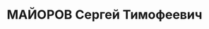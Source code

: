 ---
title: МАЙОРОВ Сергей Тимофеевич
description: 'Род. в 1903, г. Курган, русский. Проживал: г. Красноярск. Начальник
  инструментального цеха ПВРЗ.

  Арестован 10.09.1936. Обв. по ст. 58-7, 58-8, 58-11УК РСФСР. Приговор: ВК ВС СССР,
  21.04.1937 – 8 лет ИТЛ и 5 лет лишения политических прав с конфискацией личного
  имущества. Отбывал срок в Мариинской тюрьме, с 17.07.1939 в Норильлаге. В 1943 срок
  снижен на 1 год. Освобожден 09.09.1943. Сослан 08.09.1951 ОСО МГБ СССР на поселение
  в КК.

  Реабилитирован ВК ВС СССР 18.08.1956'
---